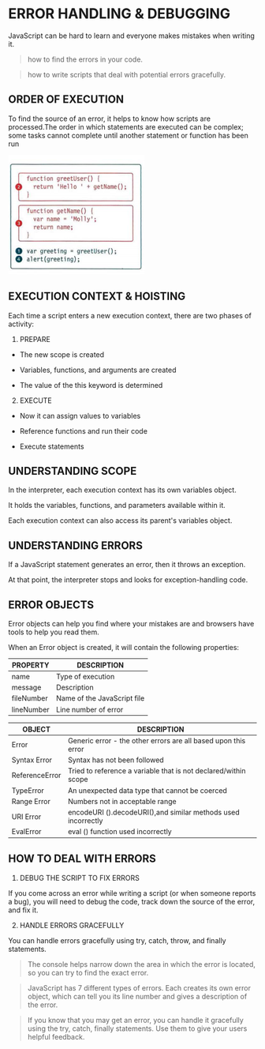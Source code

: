 # ERROR HANDLING & DEBUGGING

JavaScript can be hard to learn and everyone makes mistakes when writing it.

> how to find the errors in your code.

> how to write scripts that deal with potential errors gracefully.

## ORDER OF EXECUTION

To find the source of an error, it helps to know how scripts are processed.The order in which statements are executed can be complex; some tasks cannot complete until another statement or function has been run

![order](Capture.PNG)

## EXECUTION CONTEXT & HOISTING

Each time a script enters a new execution context, there are two phases of activity:

1. PREPARE

* The new scope is created

* Variables, functions, and arguments are created

* The value of the this keyword is determined

2. EXECUTE

* Now it can assign values to variables

* Reference functions and run their code

* Execute statements

## UNDERSTANDING SCOPE

In the interpreter, each execution context has its own variables object.

It holds the variables, functions, and parameters available within it.

Each execution context can also access its parent's variables object.

## UNDERSTANDING ERRORS

If a JavaScript statement generates an error, then it throws an exception.

At that point, the interpreter stops and looks for exception-handling code.

## ERROR OBJECTS

Error objects can help you find where your mistakes are and browsers have tools to help you read them.

When an Error object is created, it will contain the following properties:

PROPERTY | DESCRIPTION
------------ | -------------
name | Type of execution
message | Description
fileNumber | Name of the JavaScript file
lineNumber | Line number of error

OBJECT | DESCRIPTION
------------ | -------------
Error | Generic error - the other errors are all based upon this error
Syntax Error | Syntax has not been followed
ReferenceError | Tried to reference a variable that is not declared/within scope
TypeError | An unexpected data type that cannot be coerced
Range Error | Numbers not in acceptable range
URI Error | encodeURI ().decodeURI(),and similar methods used incorrectly
EvalError | eval () function used incorrectly

## HOW TO DEAL WITH ERRORS

1. DEBUG THE SCRIPT TO FIX ERRORS

If you come across an error while writing a script (or when someone reports a bug), you will need to debug the code, track down the source of the error, and fix it.

2. HANDLE ERRORS GRACEFULLY

You can handle errors gracefully using try, catch, throw, and finally statements.

> The console helps narrow down the area in which the error is located, so you can try to find the exact error.

> JavaScript has 7 different types of errors. Each creates its own error object, which can tell you its line number and gives a description of the error.

> If you know that you may get an error, you can handle it gracefully using the try, catch, finally statements. Use them to give your users helpful feedback.
